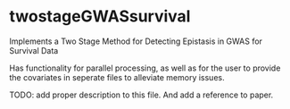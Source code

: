 # twostageGWASsurvival
Implements a Two Stage Method for Detecting Epistasis in GWAS for Survival Data

Has functionality for parallel processing, as well as for the user to provide the covariates in seperate files to alleviate memory issues. 

TODO: add proper description to this file. And add a reference to paper. 

